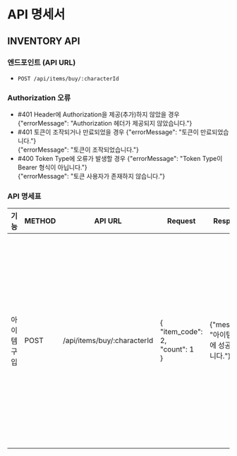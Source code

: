 # API 명세서

## INVENTORY API

### 엔드포인트 (API URL)
- `POST /api/items/buy/:characterId`

### Authorization 오류

- #401 Header에 Authorization을 제공(추가)하지 않았을 경우
{"errorMessage": "Authorization 헤더가 제공되지 않았습니다."}
- #401 토큰이 조작되거나 만료되었을 경우
{"errorMessage": "토큰이 만료되었습니다."}<br>
{"errorMessage": "토큰이 조작되었습니다."}
- #400 Token Type에 오류가 발생할 경우
{"errorMessage": "Token Type이 Bearer 형식이 아닙니다."}<br>
{"errorMessage": "토큰 사용자가 존재하지 않습니다."}

### API 명세표

| 기능    | METHOD   | API URL    |Request| Response| Response Error|
|---------------|---------------|---------------|---------------|---------------|---------------|
|아이템 구입 | POST  | /api/items/buy/:characterId  | {<br>"item_code": 2,<br>"count": 1<br>}| {"message": "아이템 구매에 성공하였습니다."}| #403 로그인한 계정의 캐릭터가 아닐 경우<br>{ "errorMessage": "본 계정에서 해당 캐릭터를 찾을 수 없습니다." }<br><br>#404 이미 아이템명이나 아이템코드가 존재할 경우<br>{"errorMessage": "해당 아이템은 존재하지 않습니다."}<br><br>#400 보유 금액이 부족할 경우<br>{"errorMessage": "보유 금액이 부족합니다."}|